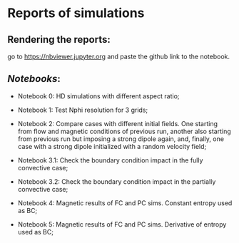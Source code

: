 # Reports of simulations 

## Rendering the reports:
go to https://nbviewer.jupyter.org and paste the github link to the notebook.


## _Notebooks_:

- Notebook 0: HD simulations with different aspect ratio;

- Notebook 1: Test Nphi resolution for 3 grids;

- Notebook 2: Compare cases with different initial fields. One starting from flow and magnetic conditions of previous run, another also starting from previous run but imposing a strong dipole again, and, finally, one case with a strong dipole initialized with a random velocity field;

- Notebook 3.1: Check the boundary condition impact in the fully convective case;
    
- Notebook 3.2: Check the boundary condition impact in the partially convective case;

- Notebook 4: Magnetic results of FC and PC sims. Constant entropy used as BC;

- Notebook 5: Magnetic results of FC and PC sims. Derivative of entropy used as BC;

    